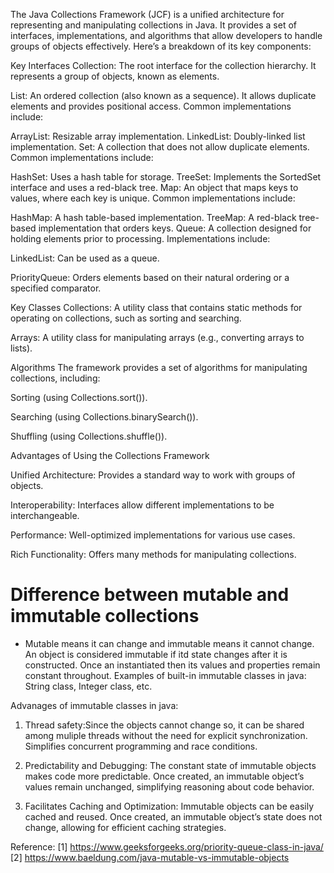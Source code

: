 The Java Collections Framework (JCF) is a unified architecture for representing and manipulating collections in Java. It provides a set of interfaces, implementations, and algorithms that allow developers to handle groups of objects effectively. Here’s a breakdown of its key components:

Key Interfaces
Collection: The root interface for the collection hierarchy. It represents a group of objects, known as elements.

List: An ordered collection (also known as a sequence). It allows duplicate elements and provides positional access. Common implementations include:

ArrayList: Resizable array implementation.
LinkedList: Doubly-linked list implementation.
Set: A collection that does not allow duplicate elements. Common implementations include:

HashSet: Uses a hash table for storage.
TreeSet: Implements the SortedSet interface and uses a red-black tree.
Map: An object that maps keys to values, where each key is unique. Common implementations include:

HashMap: A hash table-based implementation.
TreeMap: A red-black tree-based implementation that orders keys.
Queue: A collection designed for holding elements prior to processing. Implementations include:

LinkedList: Can be used as a queue.

PriorityQueue: Orders elements based on their natural ordering or a specified comparator.

Key Classes
Collections: A utility class that contains static methods for operating on collections, such as sorting and searching.

Arrays: A utility class for manipulating arrays (e.g., converting arrays to lists).

Algorithms
The framework provides a set of algorithms for manipulating collections, including:

Sorting (using Collections.sort()).

Searching (using Collections.binarySearch()).

Shuffling (using Collections.shuffle()).

Advantages of Using the Collections Framework

Unified Architecture: Provides a standard way to work with groups of objects.

Interoperability: Interfaces allow different implementations to be
interchangeable.

Performance: Well-optimized implementations for various use cases.

Rich Functionality: Offers many methods for manipulating collections.

# Difference between mutable and immutable collections

- Mutable means it can change and immutable means it cannot change. An object is considered immutable if itd state changes after it is constructed. Once an instantiated then its values and properties remain constant throughout. Examples of built-in immutable classes in java: String class, Integer class, etc.

Advanages of immutable classes in java:

1. Thread safety:Since the objects cannot change so, it can be shared among muliple threads without the need for explicit synchronization. Simplifies concurrent programming and race conditions.

2. Predictability and Debugging: The constant state of immutable objects makes code more predictable. Once created, an immutable object’s values remain unchanged, simplifying reasoning about code behavior.

3. Facilitates Caching and Optimization: Immutable objects can be easily cached and reused. Once created, an immutable object’s state does not change, allowing for efficient caching strategies.

Reference:
[1] https://www.geeksforgeeks.org/priority-queue-class-in-java/
[2] https://www.baeldung.com/java-mutable-vs-immutable-objects
